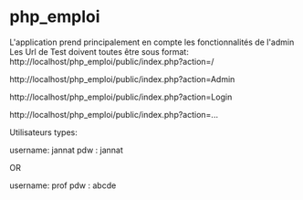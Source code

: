 # php_emploi

 L'application prend principalement en compte les fonctionnalités de l'admin
Les Url de Test doivent toutes être sous format:
http://localhost/php_emploi/public/index.php?action=/


http://localhost/php_emploi/public/index.php?action=Admin


http://localhost/php_emploi/public/index.php?action=Login


http://localhost/php_emploi/public/index.php?action=...

Utilisateurs types:

username: jannat
pdw : jannat

OR

username: prof
pdw : abcde

